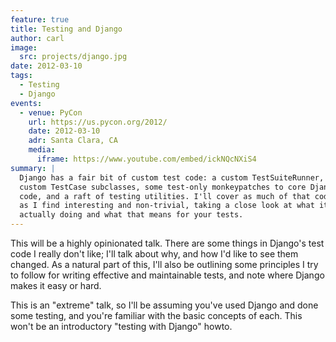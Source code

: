 ```yaml
---
feature: true
title: Testing and Django
author: carl
image:
  src: projects/django.jpg
date: 2012-03-10
tags:
  - Testing
  - Django
events:
  - venue: PyCon
    url: https://us.pycon.org/2012/
    date: 2012-03-10
    adr: Santa Clara, CA
    media:
      iframe: https://www.youtube.com/embed/ickNQcNXiS4
summary: |
  Django has a fair bit of custom test code: a custom TestSuiteRunner,
  custom TestCase subclasses, some test-only monkeypatches to core Django
  code, and a raft of testing utilities. I'll cover as much of that code
  as I find interesting and non-trivial, taking a close look at what it's
  actually doing and what that means for your tests.
---
```


This will be a highly opinionated talk. There are some things in
Django's test code I really don't like; I'll talk about why, and how I'd
like to see them changed. As a natural part of this, I'll also be
outlining some principles I try to follow for writing effective and
maintainable tests, and note where Django makes it easy or hard.

This is an "extreme" talk, so I'll be assuming you've used Django and
done some testing, and you're familiar with the basic concepts of each.
This won't be an introductory "testing with Django" howto.
